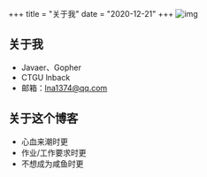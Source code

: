 +++
title = "关于我"
date = "2020-12-21"
+++
![img](https://cdn.jsdelivr.net/gh/lnback/imgbed/img/about.jpg)

## 关于我
- Javaer、Gopher
- CTGU lnback
- 邮箱：lna1374@qq.com 

## 关于这个博客
- 心血来潮时更
- 作业/工作要求时更
- 不想成为咸鱼时更


